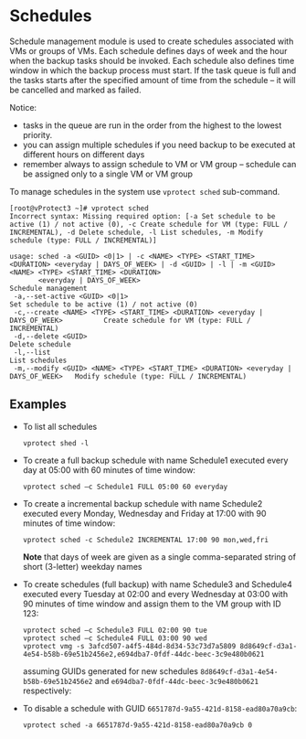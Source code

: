 # Schedules

Schedule management module is used to create schedules associated with VMs or groups of VMs. Each schedule defines days of week and the hour when the backup tasks should be invoked. Each schedule also defines time window in which the backup process must start. If the task queue is full and the tasks starts after the specified amount of time from the schedule – it will be cancelled and marked as failed.

Notice:

* tasks in the queue are run in the order from the highest to the lowest priority.
* you can assign multiple schedules if you need backup to be executed at different hours on different days
* remember always to assign schedule to VM or VM group – schedule can be assigned only to a single VM or VM group

To manage schedules in the system use `vprotect sched` sub-command.

```text
[root@vProtect3 ~]# vprotect sched
Incorrect syntax: Missing required option: [-a Set schedule to be active (1) / not active (0), -c Create schedule for VM (type: FULL / INCREMENTAL), -d Delete schedule, -l List schedules, -m Modify schedule (type: FULL / INCREMENTAL)]

usage: sched -a <GUID> <0|1> | -c <NAME> <TYPE> <START_TIME> <DURATION> <everyday | DAYS_OF_WEEK> | -d <GUID> | -l | -m <GUID> <NAME> <TYPE> <START_TIME> <DURATION>
       <everyday | DAYS_OF_WEEK>
Schedule management
 -a,--set-active <GUID> <0|1>                                                         Set schedule to be active (1) / not active (0)
 -c,--create <NAME> <TYPE> <START_TIME> <DURATION> <everyday | DAYS_OF_WEEK>          Create schedule for VM (type: FULL / INCREMENTAL)
 -d,--delete <GUID>                                                                   Delete schedule
 -l,--list                                                                            List schedules
 -m,--modify <GUID> <NAME> <TYPE> <START_TIME> <DURATION> <everyday | DAYS_OF_WEEK>   Modify schedule (type: FULL / INCREMENTAL)
```

## Examples

* To list all schedules

  ```text
  vprotect shed -l
  ```

* To create a full backup schedule with name Schedule1 executed every day at 05:00 with 60 minutes of time window:

  ```text
  vprotect sched –c Schedule1 FULL 05:00 60 everyday
  ```

* To create a incremental backup schedule with name Schedule2 executed every Monday, Wednesday and Friday at 17:00 with 90 minutes of time window:

  ```text
  vprotect sched -c Schedule2 INCREMENTAL 17:00 90 mon,wed,fri
  ```

  **Note** that days of week are given as a single comma-separated string of short \(3-letter\) weekday names

* To create schedules \(full backup\) with name Schedule3 and Schedule4 executed every Tuesday at 02:00 and every Wednesday at 03:00 with 90 minutes of time window and assign them to the VM group with ID 123:

  ```text
  vprotect sched –c Schedule3 FULL 02:00 90 tue
  vprotect sched –c Schedule4 FULL 03:00 90 wed
  vprotect vmg -s 3afcd507-a4f5-484d-8d34-53c73d7a5809 8d8649cf-d3a1-4e54-b58b-69e51b2456e2,e694dba7-0fdf-44dc-beec-3c9e480b0621
  ```

  assuming GUIDs generated for new schedules `8d8649cf-d3a1-4e54-b58b-69e51b2456e2` and `e694dba7-0fdf-44dc-beec-3c9e480b0621` respectively:

* To disable a schedule with GUID `6651787d-9a55-421d-8158-ead80a70a9cb`:

  ```text
  vprotect sched -a 6651787d-9a55-421d-8158-ead80a70a9cb 0
  ```

